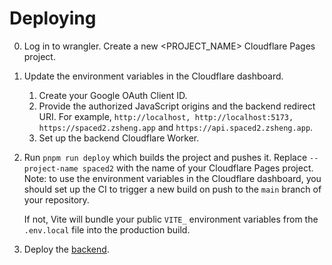 # Deploying

0. Log in to wrangler. Create a new <PROJECT_NAME> Cloudflare Pages project.

1. Update the environment variables in the Cloudflare dashboard.

    1. Create your Google OAuth Client ID.
    2. Provide the authorized JavaScript origins and the backend redirect URI. For example, `http://localhost, http://localhost:5173, https://spaced2.zsheng.app` and `https://api.spaced2.zsheng.app`.
    3. Set up the backend Cloudflare Worker.

2. Run `pnpm run deploy` which builds the project and pushes it. Replace `--project-name spaced2` with the name of your Cloudflare Pages project.
   Note: to use the environment variables in the Cloudflare dashboard, you should set up the CI to trigger a new build on push to the `main` branch
   of your repository.

   If not, Vite will bundle your public `VITE_` environment variables from
   the `.env.local` file into the production build.

3. Deploy the [backend](https://github.com/zsh-eng/spaced-backend).
